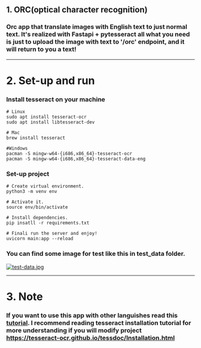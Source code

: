 ## 1. ORC(optical character recognition)
### Orc app that translate images with English text to just normal text. It's realized with Fastapi + pytesseract all what you need is just to upload the image with text to '/orc' endpoint, and it will return to you a text!

***
# 2. Set-up and run
### Install tesseract on your machine

```
# Linux
sudo apt install tesseract-ocr
sudo apt install libtesseract-dev 

# Mac
brew install tesseract

#Windows
pacman -S mingw-w64-{i686,x86_64}-tesseract-ocr
pacman -S mingw-w64-{i686,x86_64}-tesseract-data-eng
```

### Set-up project

```
# Create virtual environment.
python3 -m venv env

# Activate it.
source env/bin/activate

# Install dependencies.
pip insatll -r requirements.txt

# Finali run the server and enjoy!
uvicorn main:app --reload
```
### You can find some image for test like this in test_data folder.

[![test-data.jpg](https://i.postimg.cc/YS1MMnj5/test-data.jpg)](https://postimg.cc/7CYpNN39)
***
# 3. Note
### If you want to use this app with other languishes read this [tutorial](https://pyimagesearchcom/2020/08/03/tesseract-ocr-for-non-english-languages/). I recommend reading tesseract installation tutorial for more understanding if you will modify project https://tesseract-ocr.github.io/tessdoc/Installation.html  